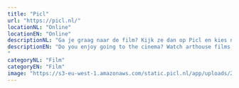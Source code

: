 ```yaml
---
title: "Picl"
url: "https://picl.nl/"
locationNL: "Online"
locationEN: "Online"
descriptionNL: "Ga je graag naar de film? Kijk ze dan op Picl en kies naar welke bios je geld gaat."
descriptionEN: "Do you enjoy going to the cinema? Watch arthouse films at home and choose the cinema that will receive your payment.
"
categoryNL: "Film"
categoryEN: "Film"
image: "https://s3-eu-west-1.amazonaws.com/static.picl.nl/app/uploads/2019/03/28153733/over-picl-video-placeholder1-790x445.png"
---
```

